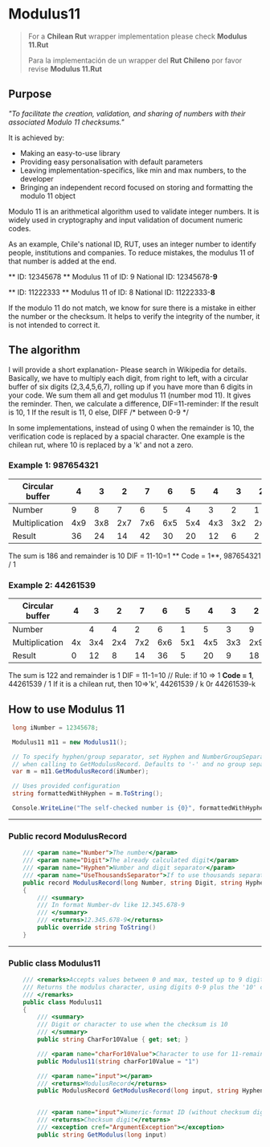 # Modulus11

> For a **Chilean Rut** wrapper implementation please check **Modulus 11.Rut**
> 
> Para la implementación de un wrapper del **Rut Chileno** por favor revise **Modulus 11.Rut**


## Purpose
*"To facilitate the creation, validation, and sharing of numbers with their associated Modulo 11 checksums."*

It is achieved by:
- Making an easy-to-use library
- Providing easy personalisation with default parameters
- Leaving implementation-specifics, like min and max numbers, to the developer
- Bringing an independent record focused on storing and formatting the modulo 11 object

 
Modulo 11 is an arithmetical algorithm used to validate integer numbers. It is widely used in cryptography and input validation of document numeric codes.

As an example, Chile's national ID, RUT, uses an integer number to identify people, institutions and companies. To reduce mistakes, the modulus 11 of that number is added at the end.


** ID: 12345678 **
Modulus 11 of ID: 9
National ID: 12345678-**9**

** ID: 11222333 **
Modulus 11 of ID: 8
National ID: 11222333-**8**

If the modulo 11 do not match, we know for sure there is a mistake in either the number or the checksum.
It helps to verify the integrity of the number, it is not intended to correct it.


## The algorithm

I will provide a short explanation- Please search in Wikipedia for details.
Basically, we have to multiply each digit, from right to left, with a circular buffer of six digits (2,3,4,5,6,7), rolling up if you have more than 6 digits in your code.
We sum them all and get modulus 11 (number mod 11). It gives the reminder.
Then, we calculate a difference, DIF=11-reminder:
	If  the result is 10, 1
	If  the result is 11, 0
	else, DIFF /* between 0-9 */

In some implementations, instead of using 0 when the remainder is 10, the verification code is replaced by a spacial character.
One example is the chilean rut, where 10 is replaced by a 'k' and not a zero.


### Example 1: 987654321

| Circular buffer	| 4	 | 3	 | 2	 | 7	 | 6	 | 5	 | 4	 | 3	 | 2	 | 
| --- 	            | --- 	 | --- 	 | --- 	 | --- 	 | --- 	 | --- 	 | --- 	 | --- 	 | --- 	 | 
| Number	        | 9	 | 8	 | 7	 | 6	 | 5	 | 4	 | 3	 | 2	 | 1	 | 
| Multiplication	| 4x9	 | 3x8	 | 2x7	 | 7x6	 | 6x5	 | 5x4	 | 4x3	 | 3x2	 | 2x1	 | 
| Result	        | 36	 | 24	 | 14	 | 42	 | 30	 | 20	 | 12	 | 6	 | 2	 | 


The sum is 186 and remainder is 10
DIF = 11-10=1
** Code = 1**, 987654321 / 1

### Example 2: 44261539

| Circular buffer	| 4	 | 3	 | 2	 | 7	 | 6	 | 5	 | 4	 | 3	 | 2	 | 
| --- 	            | ---	| ---	| --- 	| --- 	| --- 	| --- 	| --- 	| --- 	| --- 	 | 
| Number	        | 	 | 4	 | 4	 | 2	 | 6	 | 1	 | 5	 | 3	 | 9	 | 
| Multiplication	| 4x	 | 3x4	 | 2x4	 | 7x2	 | 6x6	 | 5x1	 | 4x5	 | 3x3	 | 2x9	 | 
| Result	        | 0	 | 12	 | 8	 | 14	 | 36	 | 5	 | 20	 | 9	 | 18	 | 


The sum is 122 and remainder is 1
DIF = 11-1=10 // Rule: if 10 => 1
**Code = 1**, 44261539 / 1
If it is a chilean rut, then 10=>'k', 44261539 / k 0r 44261539-k

 
## How to use Modulus 11

```csharp
 long iNumber = 12345678;

 Modulus11 m11 = new Modulus11();

 // To specify hyphen/group separator, set Hyphen and NumberGroupSeparator parameters
 // when calling to GetModulusRecord. Defaults to '-' and no group separator.
 var m = m11.GetModulusRecord(iNumber);

 // Uses provided configuration
 string formattedWithHyphen = m.ToString();

 Console.WriteLine("The self-checked number is {0}", formattedWithHyphen); 

```
---
### Public record ModulusRecord
```csharp        
    /// <param name="Number">The number</param>
    /// <param name="Digit">The already calculated digit</param>
    /// <param name="Hyphen">Number and digit separator</param>
    /// <param name="UseThousandsSeparator">If to use thousands separator</param>
    public record ModulusRecord(long Number, string Digit, string Hyphen = "-", string NumberGroupSeparator = "")
    {
        /// <summary>
        /// In format Number-dv like 12.345.678-9
        /// </summary>
        /// <returns>12.345.678-9</returns>
        public override string ToString()
    }
```
---
### Public class Modulus11
```csharp        
    /// <remarks>Accepts values between 0 and max, tested up to 9 digits
    /// Returns the modulus character, using digits 0-9 plus the '10' character
    /// </remarks>
    public class Modulus11
    {
        /// <summary>
        /// Digit or character to use when the checksum is 10
        /// </summary>
        public string CharFor10Value { get; set; }

        /// <param name="charFor10Value">Character to use for 11-remainder=10, defaults to 1</param>
        public Modulus11(string charFor10Value = "1")

        /// <param name="input"></param>
        /// <returns>ModulusRecord</returns>
        public ModulusRecord GetModulusRecord(long input, string Hyphen = "-", string NumberGroupSeparator = "")


        /// <param name="input">Numeric-format ID (without checksum digit)</param>
        /// <returns>Checksum digit</returns>
        /// <exception cref="ArgumentException"></exception>
        public string GetModulus(long input)

```

